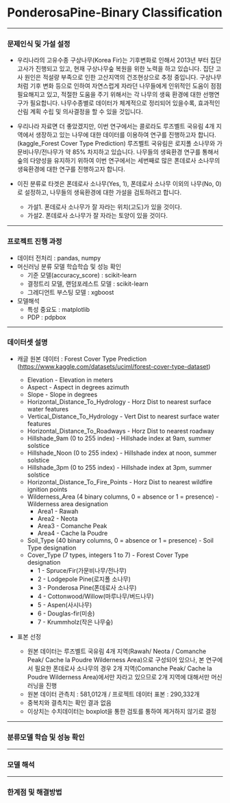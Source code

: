 # PonderosaPine-Binary Classification
----
### 문제인식 및 가설 설정
- 우리나라의 고유수종 구상나무(Korea Fir)는 기후변화로 인해서 2013년 부터 집단고사가 진행되고 있고, 현재 구상나무숲 복원을 위한 노력을 하고 있습니다. 집단 고사 원인은 적설량 부족으로 인한 고산지역의 건조현상으로 추정 중입니다. 구상나무처럼 기후 변화 등으로 인하여 자연스럽게 자라던 나무들에게 인위적인 도움이 점점 필요해지고 있고, 적절한 도움을 주기 위해서는 각 나무의 생육 환경에 대한 선행연구가 필요합니다. 나무수종별로 데이터가 체계적으로 정리되어 있을수록, 효과적인 산림 계획 수립 및 의사결정을 할 수 있을 것입니다.

- 우리나라 자료면 더 좋았겠지만, 이번 연구에서는 콜로라도 루즈벨트 국유림 4개 지역에서 생장하고 있는 나무에 대한 데이터를 이용하여 연구를 진행하고자 합니다. (kaggle_Forest Cover Type Prediction) 루즈벨트 국유림은 로지폴 소나무와 가문비나무/전나무가 약 85% 차지하고 있습니다. 나무들의 생육환경 연구를 통해서 숲의 다양성을 유지하기 위하여 이번 연구에서는 세번째로 많은 폰데로사 소나무의 생육환경에 대한 연구를 진행하고자 합니다.

- 이진 분류로 타겟은 폰데로사 소나무(Yes, 1), 폰데로사 소나무 이외의 나무(No, 0)로 설정하고, 나무들의 생육환경에 대한 가설을 검토하려고 합니다.
    - 가설1. 폰데로사 소나무가 잘 자라는 위치(고도)가 있을 것이다.
    - 가설2. 폰데로사 소나무가 잘 자라는 토양이 있을 것이다. 

----
### 프로젝트 진행 과정
- 데이터 전처리 : pandas, numpy
- 머신러닝 분류 모델 학습학습 및 성능 확인 
    - 기준 모델(accuracy_score) : scikit-learn
    - 결정트리 모델, 랜덤포레스트 모델 : scikit-learn
    - 그레디언트 부스팅 모델 : xgboost
- 모델해석
    - 특성 중요도 : matplotlib
    - PDP : pdpbox

----
### 데이터셋 설명
- 캐글 원본 데이터 : Forest Cover Type Prediction (https://www.kaggle.com/datasets/uciml/forest-cover-type-dataset)
    - Elevation - Elevation in meters
    - Aspect - Aspect in degrees azimuth
    - Slope - Slope in degrees
    - Horizontal_Distance_To_Hydrology - Horz Dist to nearest surface water features
    - Vertical_Distance_To_Hydrology - Vert Dist to nearest surface water features
    - Horizontal_Distance_To_Roadways - Horz Dist to nearest roadway
    - Hillshade_9am (0 to 255 index) - Hillshade index at 9am, summer solstice
    - Hillshade_Noon (0 to 255 index) - Hillshade index at noon, summer solstice
    - Hillshade_3pm (0 to 255 index) - Hillshade index at 3pm, summer solstice
    - Horizontal_Distance_To_Fire_Points - Horz Dist to nearest wildfire ignition points
    - Wilderness_Area (4 binary columns, 0 = absence or 1 = presence) - Wilderness area designation
        - Area1 - Rawah
        - Area2 - Neota
        - Area3 - Comanche Peak
        - Area4 - Cache la Poudre 
    - Soil_Type (40 binary columns, 0 = absence or 1 = presence) - Soil Type designation
    - Cover_Type (7 types, integers 1 to 7) - Forest Cover Type designation
        - 1 - Spruce/Fir(가문비나무/전나무)
        - 2 - Lodgepole Pine(로지폴 소나무)
        - 3 - Ponderosa Pine(폰데로사 소나무)
        - 4 - Cottonwood/Willow(마루나무/버드나무)
        - 5 - Aspen(사시나무)
        - 6 - Douglas-fir(미송)
        - 7 - Krummholz(작은 나무숲)


- 표본 선정
    - 원본 데이터는 루즈벨트 국유림 4개 지역(Rawah/ Neota / Comanche Peak/ Cache la Poudre Wilderness Area)으로 구성되어 있으나, 본 연구에서 필요한 폰데로사 소나무의 경우 2개 지역(Comanche Peak/ Cache la Poudre Wilderness Area)에서만 자라고 있으므로 2개 지역에 대해서만 머신러닝을 진행
    - 원본 데이터 관측치 : 581,012개 / 프로젝트 데이터 표본 : 290,332개
    - 중복치와 결측치는 확인 결과 없음
    - 이상치는 수치데이터는 boxplot을 통한 검토를 통하여 제거하지 않기로 결정
-----

### 분류모델 학습 및 성능 확인




----
### 모델 해석



----
### 한계점 및 해결방법





